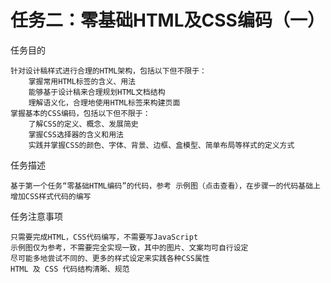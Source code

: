 # 任务二：零基础HTML及CSS编码（一）
任务目的

    针对设计稿样式进行合理的HTML架构，包括以下但不限于：
        掌握常用HTML标签的含义、用法
        能够基于设计稿来合理规划HTML文档结构
        理解语义化，合理地使用HTML标签来构建页面
    掌握基本的CSS编码，包括以下但不限于：
        了解CSS的定义、概念、发展简史
        掌握CSS选择器的含义和用法
        实践并掌握CSS的颜色、字体、背景、边框、盒模型、简单布局等样式的定义方式

任务描述

    基于第一个任务“零基础HTML编码”的代码，参考 示例图（点击查看），在步骤一的代码基础上增加CSS样式代码的编写

任务注意事项

    只需要完成HTML，CSS代码编写，不需要写JavaScript
    示例图仅为参考，不需要完全实现一致，其中的图片、文案均可自行设定
    尽可能多地尝试不同的、更多的样式设定来实践各种CSS属性
    HTML 及 CSS 代码结构清晰、规范

